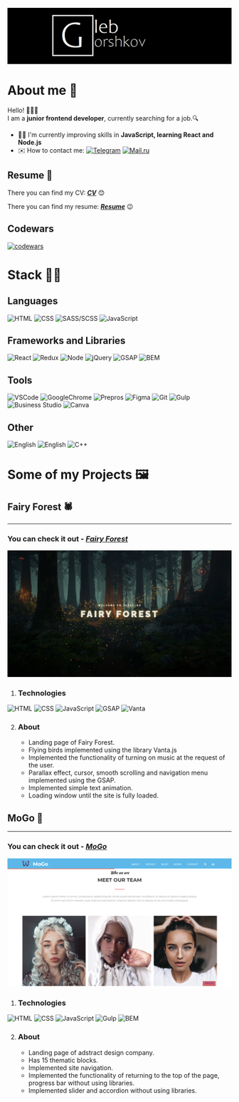 ![preview logo](https://raw.githubusercontent.com/HlebHarshkou2002/HlebHarshkou2002/main/assets/gleb-card.png)

# About me 🦝


Hello! 👋👋👋 <br>
I am a **junior frontend developer**, currently searching for a job.🔍


- 🏃‍♂️ I'm currently improving skills in **JavaScript, learning React and Node.js**
- ✉️ How to contact me: 
[![Telegram](https://img.shields.io/badge/Telegram-blue?style=for-the-badge&logo=Telegram)](https://t.me/Glebabasta) 
[![Mail.ru](https://img.shields.io/badge/Mail.ru-orange?style=for-the-badge&logo=mail.ru&logoColor=blue)](hleb.harshkou@mail.ru)


## Resume 📝

There you can find my CV:
***[CV](https://github.com/HlebHarshkou2002/HlebHarshkou2002/blob/main/assets/hleb-harshkou-cv-2.pdf)*** 😊

There you can find my resume:
***[Resume](https://rabota.by/resume/06a726faff0af692e90039ed1f6c4462754b6b)*** 😉

## Codewars

[![codewars](https://www.codewars.com/users/HlebHarshkou2002/badges/large)](https://www.codewars.com/users/HlebHarshkou2002) 

# Stack 👨‍💻 

## Languages

![HTML](https://img.shields.io/badge/HTML5-black?style=for-the-badge&logo=html5)
![CSS](https://img.shields.io/badge/CSS3-black?style=for-the-badge&logo=CSS3&logoColor=blue)
![SASS/SCSS](https://img.shields.io/badge/SASS/SCSS-black?style=for-the-badge&logo=SASS)
![JavaScript](https://img.shields.io/badge/JavaScript-black?style=for-the-badge&logo=JavaScript)

## Frameworks and Libraries
![React](https://img.shields.io/badge/React-black?style=for-the-badge&logo=React)
![Redux](https://img.shields.io/badge/Redux-black?style=for-the-badge&logo=Redux)
![Node](https://img.shields.io/badge/Node.js-black?style=for-the-badge&logo=Node.js)
![jQuery](https://img.shields.io/badge/jQuery-black?style=for-the-badge&logo=jquery)
![GSAP](https://img.shields.io/badge/GSAP-black?style=for-the-badge&logo=greensock)
![BEM](https://img.shields.io/badge/Bem-black?style=for-the-badge&logo=Bem)


## Tools

![VSCode](https://img.shields.io/badge/VS_Code-black?style=for-the-badge&logo=VisualStudio&logoColor=blue)
![GoogleChrome](https://img.shields.io/badge/Google_Chrome-black?style=for-the-badge&logo=GoogleChrome)
![Prepros](https://img.shields.io/badge/Prepros-black?style=for-the-badge&logo=svgo)
![Figma](https://img.shields.io/badge/Figma-black?style=for-the-badge&logo=Figma)
![Git](https://img.shields.io/badge/Git-black?style=for-the-badge&logo=Git)
![Gulp](https://img.shields.io/badge/Gulp-black?style=for-the-badge&logo=Gulp)
![Business Studio](https://img.shields.io/badge/Business_Studio-black?style=for-the-badge&logo=ApacheKafka)
![Canva](https://img.shields.io/badge/CANVA-black?style=for-the-badge&logo=CANVA)

## Other

![English](https://img.shields.io/badge/English{A2%2b}-black?style=for-the-badge&logo=GoogleTranslate)
![English](https://img.shields.io/badge/Polish{B1}-black?style=for-the-badge&logo=GoogleTranslate)
![C++](https://img.shields.io/badge/C/C%2b%2b-black?style=for-the-badge&logo=C%2b%2b)


# Some of my Projects 🖼️

## Fairy Forest 🕷️

---

### You can check it out - ***[Fairy Forest](https://hlebharshkou2002.github.io/Fairy-Forest/)***

![FairyForest screen](https://raw.githubusercontent.com/HlebHarshkou2002/HlebHarshkou2002/main/assets/projects-screens/MoGo/FairyForest-screen.png)

1. ### Technologies

![HTML](https://img.shields.io/badge/HTML5-black?style=for-the-badge&logo=html5)
![CSS](https://img.shields.io/badge/CSS3-black?style=for-the-badge&logo=CSS3&logoColor=blue)
![JavaScript](https://img.shields.io/badge/JavaScript-black?style=for-the-badge&logo=JavaScript)
![GSAP](https://img.shields.io/badge/GSAP-black?style=for-the-badge&logo=greensock)
![Vanta](https://img.shields.io/badge/VANTA.js-black?style=for-the-badge&logo=V&logoColor=white)


2. ### About
    - Landing page of Fairy Forest.
    - Flying birds implemented using the library Vanta.js
    - Implemented the functionality of turning on music at the request of the user.
    - Parallax effect, cursor, smooth scrolling and navigation menu implemented using the GSAP.
    - Implemented simple text animation.
    - Loading window until the site is fully loaded.

## MoGo 🦋

---

### You can check it out - ***[MoGo](https://hlebharshkou2002.github.io/MoGo/)***

![Mogo screen](https://raw.githubusercontent.com/HlebHarshkou2002/HlebHarshkou2002/main/assets/projects-screens/MoGo/MoGo-screen.png)

1. ### Technologies

![HTML](https://img.shields.io/badge/HTML5-black?style=for-the-badge&logo=html5)
![CSS](https://img.shields.io/badge/CSS3-black?style=for-the-badge&logo=CSS3&logoColor=blue)
![JavaScript](https://img.shields.io/badge/JavaScript-black?style=for-the-badge&logo=JavaScript)
![Gulp](https://img.shields.io/badge/Gulp-black?style=for-the-badge&logo=Gulp)
![BEM](https://img.shields.io/badge/Bem-black?style=for-the-badge&logo=Bem)

2. ### About
    - Landing page of adstract design company.
    - Has 15 thematic blocks.
    - Implemented site navigation.
    - Implemented the functionality of returning to the top of the page, progress bar without using libraries.
    - Implemented slider and accordion without using libraries.





